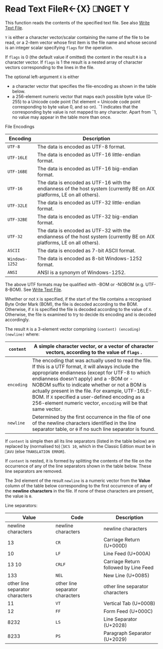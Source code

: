 




<h1 class="heading"><span class="name">Read Text File</span><span class="command">R←{X} ⎕NGET Y</span></h1>

This function reads the contents of the specified text file. See also [Write Text File](nput.md).


`Y` is either a character vector/scalar containing the name of the file to be read, or a 2-item vector whose first item is the file name and whose second is an integer scalar specifying `flags` for the operation.


If `flags` is 0 (the default value if omitted) the content in the result `R` is a character vector. If `flags` is 1 the result is a nested array of character vectors corresponding to the lines in the file.




The optional left-argument `X` is either

- a character vector that specifies the file-encoding as shown in the table below.
- a 256-element numeric vector that maps each possible byte value (0-255) to a  Unicode code point (1st element = Unicode code point corresponding to byte value 0, and so on). ¯1 indicates that the corresponding byte value is not mapped to any character. Apart from ¯1, no value may appear in the table more than once.


File Encodings


| Encoding | Description |
| --- | ---  |
| `UTF-8` | The data is encoded as UTF-8 format. |
| `UTF-16LE` | The data is encoded as UTF-16 little-endian format. |
| `UTF-16BE` | The data is encoded as UTF-16 big-endian format. |
| `UTF-16` | The data is encoded as UTF-16 with the endianness of the host system (currently BE on AIX platforms, LE on all others). |
| `UTF-32LE` | The data is encoded as UTF-32 little-endian format. |
| `UTF-32BE` | The data is encoded as UTF-32 big-endian format. |
| `UTF-32` | The data is encoded as UTF-32 with the endianness of the host system (currently BE on AIX platforms, LE on all others). |
| `ASCII` | The data is encoded as 7-bit ASCII format. |
| `Windows-1252` | The data is encoded as 8-bit Windows-1252 format. |
| `ANSI` | ANSI is a synonym of Windows-1252. |



The above UTF formats may be qualified with -BOM or -NOBOM (e.g. UTF-8-BOM). See [Write Text File](nput.md).


Whether or not `X` is specified, if the start of the file contains a recognised   Byte Order Mark (BOM), the file is decoded according to the BOM. Otherwise, if `X` is specified the file is decoded according to the value of `X`. Otherwise, the file is examined to try to decide its encoding and is decoded accordingly.



The result `R` is a 3-element vector comprising `(content) (encoding) (newline)`  where:


| `content` | A simple character vector, or a vector of character vectors, according to the value of `flags` . |
| --- | ---  |
| `encoding` | The encoding that was actually used to read the file. If this is a UTF format, it will always include the appropriate endianness (except for UTF-8 to which endianness doesn't apply) and a -BOM or -NOBOM suffix to indicate whether or not a BOM is actually present in the file. For example, UTF-16LE-BOM. If `X` specified a user-defined encoding as a 256-element numeric vector, `encoding` will be that same vector. |
| `newline` | Determined by the first occurrence in the file of one of the newline characters identified in the line separator table, or `⍬` if no such line separator is found. |



If `content` is simple then all its line separators (listed in the table below) are replaced by (normalised to) `⎕UCS 10`, which in the Classic Edition must be in `⎕AVU` (else `TRANSLATION ERROR`).


If `content` is nested, it is formed by splitting the contents of the file on the occurrence of any of the line separators  shown in the table below. These line separators are  removed.


The 3rd element of the result `newline` is a numeric vector from the **Value** column of the table below corresponding to the first occurrence of any of the **newline characters** in the file. If none of these characters are present, the value is `⍬`.



Line separators:


| Value | Code | Description |
| --- | --- | ---  |
| newline characters | newline characters | newline characters |
| 13 | `CR` | Carriage Return (U+000D) |
| 10 | `LF` | Line Feed (U+000A) |
| 13 10 | `CRLF` | Carriage Return followed by Line Feed |
| 133 | `NEL` | New Line (U+0085) |
| other line separator characters | other line separator characters | other line separator characters |
| 11 | `VT` | Vertical Tab (U+000B) |
| 12 | `FF` | Form Feed (U+000C) |
| 8232 | `LS` | Line Separator (U+2028) |
| 8233 | `PS` | Paragraph Separator (U+2029) |



